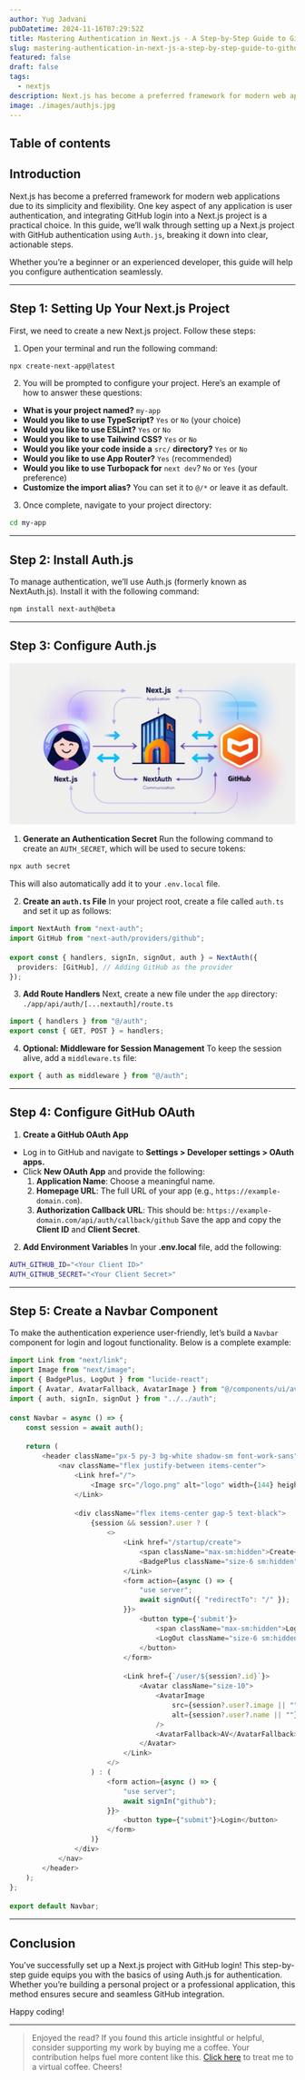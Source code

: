 ```yaml
---
author: Yug Jadvani
pubDatetime: 2024-11-16T07:29:52Z
title: Mastering Authentication in Next.js - A Step-by-Step Guide to GitHub Login with Auth.js
slug: mastering-authentication-in-next-js-a-step-by-step-guide-to-github-login-with-auth-js
featured: false
draft: false
tags:
  - nextjs
description: Next.js has become a preferred framework for modern web applications due to its simplicity and flexibility.
image: ./images/authjs.jpg
---
```


## Table of contents

## Introduction

Next.js has become a preferred framework for modern web applications due to its simplicity and flexibility. One key aspect of any application is user authentication, and integrating GitHub login into a Next.js project is a practical choice. In this guide, we’ll walk through setting up a Next.js project with GitHub authentication using `Auth.js`, breaking it down into clear, actionable steps.

Whether you’re a beginner or an experienced developer, this guide will help you configure authentication seamlessly.

---

## Step 1: Setting Up Your Next.js Project

First, we need to create a new Next.js project. Follow these steps:

1. Open your terminal and run the following command:

```bash
npx create-next-app@latest
```

2. You will be prompted to configure your project. Here’s an example of how to answer these questions:

- **What is your project named?** `my-app`
- **Would you like to use TypeScript?** `Yes` or `No` (your choice)
- **Would you like to use ESLint?** `Yes` or `No`
- **Would you like to use Tailwind CSS?** `Yes` or `No`
- **Would you like your code inside a** `src/` **directory?** `Yes` or `No`
- **Would you like to use App Router?** `Yes` (recommended)
- **Would you like to use Turbopack for** `next dev`? `No` or `Yes` (your preference)
- **Customize the import alias?** You can set it to `@/*` or leave it as default.

3. Once complete, navigate to your project directory:

```bash
cd my-app
```

---

## Step 2: Install Auth.js

To manage authentication, we’ll use Auth.js (formerly known as NextAuth.js). Install it with the following command:

```bash
npm install next-auth@beta
```

---

## Step 3: Configure Auth.js

![Flow chat](./images/authjs-flowchat.jpg)

1. **Generate an Authentication Secret**
   Run the following command to create an `AUTH_SECRET`, which will be used to secure tokens:

```bash
npx auth secret
```

This will also automatically add it to your `.env.local` file.

2. **Create an `auth.ts` File**
   In your project root, create a file called `auth.ts` and set it up as follows:

```typescript
import NextAuth from "next-auth";
import GitHub from "next-auth/providers/github";

export const { handlers, signIn, signOut, auth } = NextAuth({
  providers: [GitHub], // Adding GitHub as the provider
});
```

3. **Add Route Handlers**
   Next, create a new file under the `app` directory:
   `./app/api/auth/[...nextauth]/route.ts`

```typescript
import { handlers } from "@/auth";
export const { GET, POST } = handlers;
```

4. **Optional: Middleware for Session Management**
   To keep the session alive, add a `middleware.ts` file:

```typescript
export { auth as middleware } from "@/auth";
```

---

## Step 4: Configure GitHub OAuth

1. **Create a GitHub OAuth App**

- Log in to GitHub and navigate to **Settings > Developer settings > OAuth apps.**
- Click **New OAuth App** and provide the following:
  1. **Application Name**: Choose a meaningful name.
  2. **Homepage URL**: The full URL of your app (e.g., `https://example-domain.com`).
  3. **Authorization Callback URL**: This should be:
     `https://example-domain.com/api/auth/callback/github`
     Save the app and copy the **Client ID** and **Client Secret**.

2. **Add Environment Variables**
   In your **.env.local** file, add the following:

```bash
AUTH_GITHUB_ID="<Your Client ID>"
AUTH_GITHUB_SECRET="<Your Client Secret>"
```

---

## Step 5: Create a Navbar Component

To make the authentication experience user-friendly, let’s build a `Navbar` component for login and logout functionality. Below is a complete example:

```typescript
import Link from "next/link";
import Image from "next/image";
import { BadgePlus, LogOut } from "lucide-react";
import { Avatar, AvatarFallback, AvatarImage } from "@/components/ui/avatar";
import { auth, signIn, signOut } from "../../auth";

const Navbar = async () => {
    const session = await auth();

    return (
        <header className="px-5 py-3 bg-white shadow-sm font-work-sans">
            <nav className="flex justify-between items-center">
                <Link href="/">
                    <Image src="/logo.png" alt="logo" width={144} height={30} />
                </Link>

                <div className="flex items-center gap-5 text-black">
                    {session && session?.user ? (
                        <>
                            <Link href="/startup/create">
                                <span className="max-sm:hidden">Create</span>
                                <BadgePlus className="size-6 sm:hidden" />
                            </Link>
                            <form action={async () => {
                                "use server";
                                await signOut({ "redirectTo": "/" });
                            }}>
                                <button type={'submit'}>
                                    <span className="max-sm:hidden">Logout</span>
                                    <LogOut className="size-6 sm:hidden text-red-500" />
                                </button>
                            </form>

                            <Link href={`/user/${session?.id}`}>
                                <Avatar className="size-10">
                                    <AvatarImage
                                        src={session?.user?.image || ""}
                                        alt={session?.user?.name || ""}
                                    />
                                    <AvatarFallback>AV</AvatarFallback>
                                </Avatar>
                            </Link>
                        </>
                    ) : (
                        <form action={async () => {
                            "use server";
                            await signIn("github");
                        }}>
                            <button type={"submit"}>Login</button>
                        </form>
                    )}
                </div>
            </nav>
        </header>
    );
};

export default Navbar;
```

---

## Conclusion

You’ve successfully set up a Next.js project with GitHub login! This step-by-step guide equips you with the basics of using Auth.js for authentication. Whether you’re building a personal project or a professional application, this method ensures secure and seamless GitHub integration.

Happy coding!

---

> Enjoyed the read? If you found this article insightful or helpful, consider supporting my work by buying me a coffee. Your contribution helps fuel more content like this. [Click here](https://buymeacoffee.com/yugjadvani9) to treat me to a virtual coffee. Cheers!
